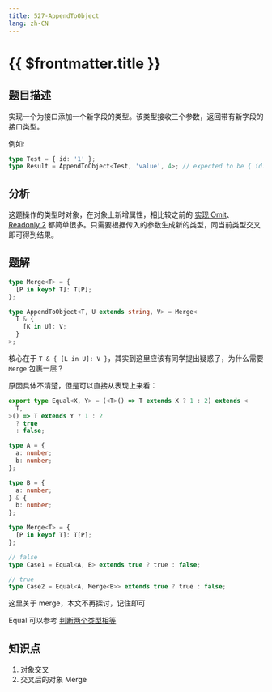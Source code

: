 ```yaml
---
title: 527-AppendToObject
lang: zh-CN
---
```


# {{ $frontmatter.title }}

## 题目描述

实现一个为接口添加一个新字段的类型。该类型接收三个参数，返回带有新字段的接口类型。

例如:

```ts
type Test = { id: '1' };
type Result = AppendToObject<Test, 'value', 4>; // expected to be { id: '1', value: 4 }
```

## 分析

这题操作的类型时对象，在对象上新增属性，相比较之前的 [实现 Omit](/medium/3-实现Omit.md)、[Readonly 2](/medium/8-Readonly2.md) 都简单很多。只需要根据传入的参数生成新的类型，同当前类型交叉即可得到结果。

## 题解

```ts
type Merge<T> = {
  [P in keyof T]: T[P];
};

type AppendToObject<T, U extends string, V> = Merge<
  T & {
    [K in U]: V;
  }
>;
```

核心在于 `T & { [L in U]: V }`，其实到这里应该有同学提出疑惑了，为什么需要 `Merge` 包裹一层？

原因具体不清楚，但是可以直接从表现上来看：

```ts
export type Equal<X, Y> = (<T>() => T extends X ? 1 : 2) extends <
  T,
>() => T extends Y ? 1 : 2
  ? true
  : false;

type A = {
  a: number;
  b: number;
};

type B = {
  a: number;
} & {
  b: number;
};

type Merge<T> = {
  [P in keyof T]: T[P];
};

// false
type Case1 = Equal<A, B> extends true ? true : false;

// true
type Case2 = Equal<A, Merge<B>> extends true ? true : false;
```

这里关于 merge，本文不再探讨，记住即可

Equal 可以参考 [判断两个类型相等](/summary/%E5%88%A4%E6%96%AD%E4%B8%A4%E4%B8%AA%E7%B1%BB%E5%9E%8B%E7%9B%B8%E7%AD%89.md)

## 知识点

1. 对象交叉
2. 交叉后的对象 Merge
